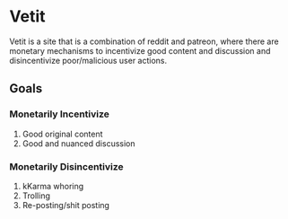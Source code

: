 # Vetit

Vetit is a site that is a combination of reddit and patreon, where there are monetary mechanisms to incentivize good content and discussion and disincentivize poor/malicious user actions.

## Goals

### Monetarily Incentivize
1. Good original content
2. Good and nuanced discussion


### Monetarily Disincentivize
1. kKarma whoring
2. Trolling
3. Re-posting/shit posting


